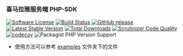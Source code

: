 ### 喜马拉雅服务端 PHP-SDK
[![Software License](https://img.shields.io/badge/license-MIT-brightgreen.svg)](LICENSE)
[![Build Status](https://travis-ci.org/timhbw/xmly-php-sdk.svg)](https://travis-ci.org/timhbw/xmly-php-sdk)
[![GitHub release](https://img.shields.io/github/v/tag/timhbw/xmly-php-sdk.svg?label=release)](https://github.com/timhbw/xmly-php-sdk/releases)
[![Latest Stable Version](https://img.shields.io/packagist/v/timhbw/xmly-php-sdk.svg)](https://packagist.org/packages/timhbw/xmly-php-sdk)
[![Total Downloads](https://img.shields.io/packagist/dt/timhbw/xmly-php-sdk.svg)](https://packagist.org/packages/timhbw/xmly-php-sdk)
[![Scrutinizer Code Quality](https://scrutinizer-ci.com/g/timhbw/xmly-php-sdk/badges/quality-score.png?b=main)](https://scrutinizer-ci.com/g/timhbw/xmly-php-sdk/?branch=main)
[![codecov](https://codecov.io/gh/timhbw/xmly-php-sdk/branch/main/graph/badge.svg?token=Zvredk5XBB)](https://codecov.io/gh/timhbw/xmly-php-sdk)
![Packagist PHP Version Support](https://img.shields.io/packagist/php-v/timhbw/xmly-php-sdk)

- 使用方法可以参考 [examples](https://github.com/timhbw/xmly-php-sdk/tree/main/examples) 文件夹下的文件

